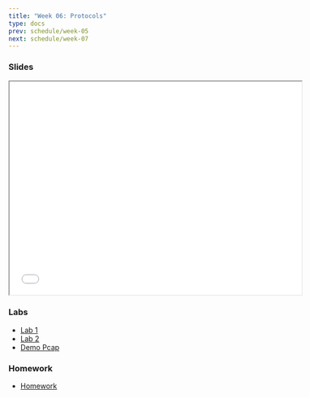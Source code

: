 ```yaml
---
title: "Week 06: Protocols"
type: docs
prev: schedule/week-05
next: schedule/week-07
---
```


### Slides

<iframe src="/404.html" width="576" height="420"></iframe>

### Labs

- [Lab 1](lab-1/)
- [Lab 2](lab-2/)
- [Demo Pcap](http_with_jpeg.pcap)

### Homework

- [Homework](hw/)
